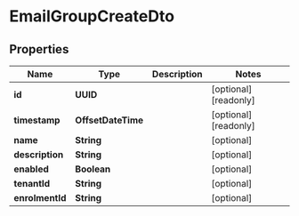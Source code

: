 

# EmailGroupCreateDto


## Properties

| Name | Type | Description | Notes |
|------------ | ------------- | ------------- | -------------|
|**id** | **UUID** |  |  [optional] [readonly] |
|**timestamp** | **OffsetDateTime** |  |  [optional] [readonly] |
|**name** | **String** |  |  [optional] |
|**description** | **String** |  |  [optional] |
|**enabled** | **Boolean** |  |  [optional] |
|**tenantId** | **String** |  |  [optional] |
|**enrolmentId** | **String** |  |  [optional] |



